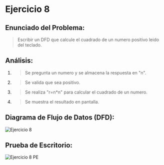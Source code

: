 # Ejercicio 8

## Enunciado del Problema:
> Escribir un DFD que calcule el cuadrado de un numero positivo leido del teclado.

## Análisis:
1. > Se pregunta un numero y se almacena la respuesta en "n".
2. > Se valida que sea positivo.
3. > Se realiza "r=n*n" para calcular el cuadrado de un numero.
4. > Se muestra el resultado en pantalla.
   
## Diagrama de Flujo de Datos (DFD):
![Ejercicio 8](https://github.com/IvancitoMint/ICI-Portafolio_Parcial1/assets/145072070/5067c05f-c5bb-4dc7-8247-e3c7c2290f98)

## Prueba de Escritorio:
![Ejercicio 8 PE](https://github.com/IvancitoMint/ICI-Portafolio_Parcial1/assets/145072070/856ca28a-0b5a-48a5-b6f5-6058c9c5334c)
